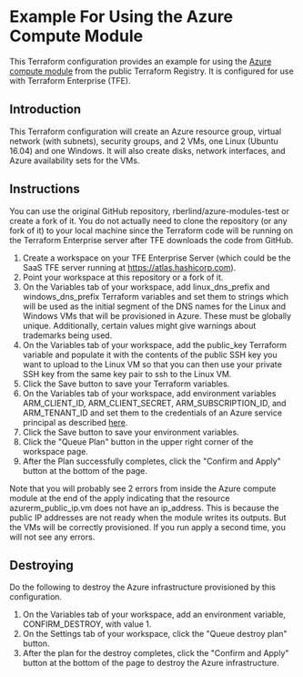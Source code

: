 # Example For Using the Azure Compute Module
This Terraform configuration provides an example for using the [Azure compute module](https://registry.terraform.io/modules/Azure/compute/azurerm/1.1.0) from the public Terraform Registry. It is configured for use with Terraform Enterprise (TFE).

## Introduction
This Terraform configuration will create an Azure resource group, virtual network (with subnets), security groups, and 2 VMs, one Linux (Ubuntu 16.04) and one Windows. It will also create disks, network interfaces, and Azure availability sets for the VMs.

## Instructions
You can use the original GitHub repository, rberlind/azure-modules-test or create a fork of it. You do not actually need to clone the repository (or any fork of it) to your local machine since the Terraform code will be running on the Terraform Enterprise server after TFE downloads the code from GitHub.

1. Create a workspace on your TFE Enterprise Server (which could be the SaaS TFE server running at https://atlas.hashicorp.com).
1. Point your workspace at this repository or a fork of it.
1. On the Variables tab of your workspace, add linux_dns_prefix and windows_dns_prefix Terraform variables and set them to strings which will be used as the initial segment of the DNS names for the Linux and Windows VMs that will be provisioned in Azure. These must be globally unique. Additionally, certain values might give warnings about trademarks being used.
1. On the Variables tab of your workspace, add the public_key Terraform variable and populate it with the contents of the public SSH key you want to upload to the Linux VM so that you can then use your private SSH key from the same key pair to ssh to the Linux VM.
1. Click the Save button to save your Terraform variables.
1. On the Variables tab of your workspace, add environment variables ARM_CLIENT_ID, ARM_CLIENT_SECRET, ARM_SUBSCRIPTION_ID, and ARM_TENANT_ID and set them to the  credentials of an Azure service principal as described [here](https://www.terraform.io/docs/providers/azurerm/authenticating_via_service_principal.html).
1. Click the Save button to save your environment variables.
1. Click the "Queue Plan" button in the upper right corner of the workspace page.
1. After the Plan successfully completes, click the "Confirm and Apply" button at the bottom of the page.

Note that you will probably see 2 errors from inside the Azure compute module at the end of the apply indicating that the resource azurerm_public_ip.vm does not have an ip_address. This is because the public IP addresses are not ready when the module writes its outputs. But the VMs will be correctly provisioned. If you run apply a second time, you will not see any errors.

## Destroying
Do the following to destroy the Azure infrastructure provisioned by this configuration.

1. On the Variables tab of your workspace, add an environment variable, CONFIRM_DESTROY, with value 1.
1. On the Settings tab of your workspace, click the "Queue destroy plan" button.
1. After the plan for the destroy completes, click the "Confirm and Apply" button at the bottom of the page to destroy the Azure infrastructure.
